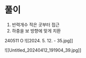 # 풀이

1. 반력개수 적은 곳부터 접근
2. 하중을 보 방향에 맞게 치환


240511 O
![[2024. 5. 12. - 35.jpg]]

![[Untitled_20240412_191904_39.jpg]]


